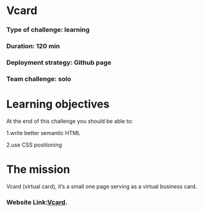 # Vcard
### Type of challenge: learning
### Duration: 120 min
### Deployment strategy: Github page
### Team challenge: solo

# Learning objectives
At the end of this challenge you should be able to:

1.write better semantic HTML

2.use CSS positioning
 
 # The mission
Vcard (virtual card), it’s a small one page serving as a virtual business card.

### Website Link:[Vcard]().
